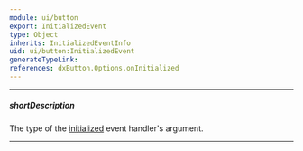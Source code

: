 ```yaml
---
module: ui/button
export: InitializedEvent
type: Object
inherits: InitializedEventInfo
uid: ui/button:InitializedEvent
generateTypeLink: 
references: dxButton.Options.onInitialized
---
```

---
##### shortDescription
The type of the [initialized]({basewidgetpath}/Events/#initialized) event handler's argument.

---
<!-- Description goes here -->
